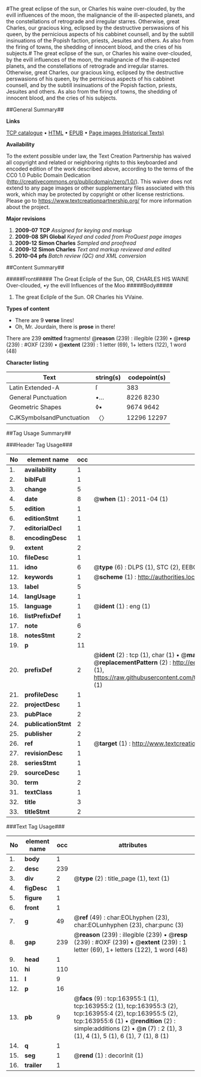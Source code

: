 #The great eclipse of the sun, or Charles his waine over-clouded, by the evill influences of the moon, the malignancie of the ill-aspected planets, and the constellations of retrograde and irregular starres. Otherwise, great Charles, our gracious king, eclipsed by the destructive perswasions of his queen, by the pernicious aspects of his cabbinet counsell, and by the subtill insinuations of the Popish faction, priests, Jesuites and others. As also from the firing of towns, the shedding of innocent blood, and the cries of his subjects.#
The great eclipse of the sun, or Charles his waine over-clouded, by the evill influences of the moon, the malignancie of the ill-aspected planets, and the constellations of retrograde and irregular starres. Otherwise, great Charles, our gracious king, eclipsed by the destructive perswasions of his queen, by the pernicious aspects of his cabbinet counsell, and by the subtill insinuations of the Popish faction, priests, Jesuites and others. As also from the firing of towns, the shedding of innocent blood, and the cries of his subjects.

##General Summary##

**Links**

[TCP catalogue](http://www.ota.ox.ac.uk/tcp/)  • 
[HTML](http://tei.it.ox.ac.uk/tcp/Texts-HTML/free/A85/A85590.html)  • 
[EPUB](http://tei.it.ox.ac.uk/tcp/Texts-EPUB/free/A85/A85590.epub) • 
[Page images (Historical Texts)](https://historicaltexts.jisc.ac.uk/eebo-99868857e)

**Availability**

To the extent possible under law, the Text Creation Partnership has waived all copyright and related or neighboring rights to this keyboarded and encoded edition of the work described above, according to the terms of the CC0 1.0 Public Domain Dedication (http://creativecommons.org/publicdomain/zero/1.0/). This waiver does not extend to any page images or other supplementary files associated with this work, which may be protected by copyright or other license restrictions. Please go to https://www.textcreationpartnership.org/ for more information about the project.

**Major revisions**

1. __2009-07__ __TCP__ *Assigned for keying and markup*
1. __2009-08__ __SPi Global__ *Keyed and coded from ProQuest page images*
1. __2009-12__ __Simon Charles__ *Sampled and proofread*
1. __2009-12__ __Simon Charles__ *Text and markup reviewed and edited*
1. __2010-04__ __pfs__ *Batch review (QC) and XML conversion*

##Content Summary##

#####Front#####
The Great Eclipſe of the Sun, OR, CHARLES HIS WAINE
Over-clouded, •y the evill
Influences of the Moo
#####Body#####

1. The great Eclipſe of the Sun. OR Charles
his VVaine.

**Types of content**

  * There are 9 **verse** lines!
  * Oh, Mr. Jourdain, there is **prose** in there!

There are 239 **omitted** fragments! 
 @__reason__ (239) : illegible (239)  •  @__resp__ (239) : #OXF (239)  •  @__extent__ (239) : 1 letter (69), 1+ letters (122), 1 word (48)

**Character listing**


|Text|string(s)|codepoint(s)|
|---|---|---|
|Latin Extended-A|ſ|383|
|General Punctuation|•…|8226 8230|
|Geometric Shapes|◊▪|9674 9642|
|CJKSymbolsandPunctuation|〈〉|12296 12297|

##Tag Usage Summary##

###Header Tag Usage###

|No|element name|occ|attributes|
|---|---|---|---|
|1.|__availability__|1||
|2.|__biblFull__|1||
|3.|__change__|5||
|4.|__date__|8| @__when__ (1) : 2011-04 (1)|
|5.|__edition__|1||
|6.|__editionStmt__|1||
|7.|__editorialDecl__|1||
|8.|__encodingDesc__|1||
|9.|__extent__|2||
|10.|__fileDesc__|1||
|11.|__idno__|6| @__type__ (6) : DLPS (1), STC (2), EEBO-CITATION (1), PROQUEST (1), VID (1)|
|12.|__keywords__|1| @__scheme__ (1) : http://authorities.loc.gov/ (1)|
|13.|__label__|5||
|14.|__langUsage__|1||
|15.|__language__|1| @__ident__ (1) : eng (1)|
|16.|__listPrefixDef__|1||
|17.|__note__|6||
|18.|__notesStmt__|2||
|19.|__p__|11||
|20.|__prefixDef__|2| @__ident__ (2) : tcp (1), char (1)  •  @__matchPattern__ (2) : ([0-9\-]+):([0-9IVX]+) (1), (.+) (1)  •  @__replacementPattern__ (2) : http://eebo.chadwyck.com/downloadtiff?vid=$1&page=$2 (1), https://raw.githubusercontent.com/textcreationpartnership/Texts/master/tcpchars.xml#$1 (1)|
|21.|__profileDesc__|1||
|22.|__projectDesc__|1||
|23.|__pubPlace__|2||
|24.|__publicationStmt__|2||
|25.|__publisher__|2||
|26.|__ref__|1| @__target__ (1) : http://www.textcreationpartnership.org/docs/. (1)|
|27.|__revisionDesc__|1||
|28.|__seriesStmt__|1||
|29.|__sourceDesc__|1||
|30.|__term__|2||
|31.|__textClass__|1||
|32.|__title__|3||
|33.|__titleStmt__|2||


###Text Tag Usage###

|No|element name|occ|attributes|
|---|---|---|---|
|1.|__body__|1||
|2.|__desc__|239||
|3.|__div__|2| @__type__ (2) : title_page (1), text (1)|
|4.|__figDesc__|1||
|5.|__figure__|1||
|6.|__front__|1||
|7.|__g__|49| @__ref__ (49) : char:EOLhyphen (23), char:EOLunhyphen (23), char:punc (3)|
|8.|__gap__|239| @__reason__ (239) : illegible (239)  •  @__resp__ (239) : #OXF (239)  •  @__extent__ (239) : 1 letter (69), 1+ letters (122), 1 word (48)|
|9.|__head__|1||
|10.|__hi__|110||
|11.|__l__|9||
|12.|__p__|16||
|13.|__pb__|9| @__facs__ (9) : tcp:163955:1 (1), tcp:163955:2 (1), tcp:163955:3 (2), tcp:163955:4 (2), tcp:163955:5 (2), tcp:163955:6 (1)  •  @__rendition__ (2) : simple:additions (2)  •  @__n__ (7) : 2 (1), 3 (1), 4 (1), 5 (1), 6 (1), 7 (1), 8 (1)|
|14.|__q__|1||
|15.|__seg__|1| @__rend__ (1) : decorInit (1)|
|16.|__trailer__|1||

